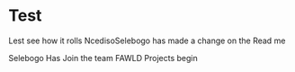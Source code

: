 # Test
Lest see how it rolls
NcedisoSelebogo has made a change on the Read me

Selebogo Has Join the team
FAWLD Projects begin
